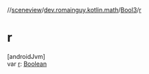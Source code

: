 //[sceneview](../../../index.md)/[dev.romainguy.kotlin.math](../index.md)/[Bool3](index.md)/[r](r.md)

# r

[androidJvm]\
var [r](r.md): [Boolean](https://kotlinlang.org/api/latest/jvm/stdlib/kotlin/-boolean/index.html)
